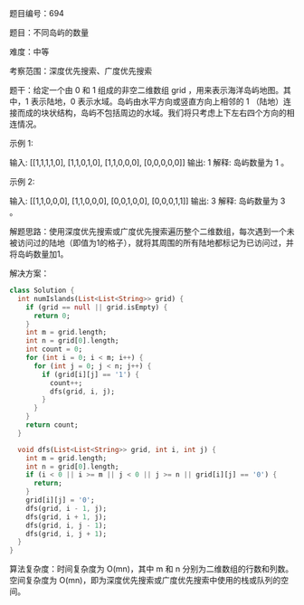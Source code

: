 题目编号：694

题目：不同岛屿的数量

难度：中等

考察范围：深度优先搜索、广度优先搜索

题干：给定一个由 0 和 1 组成的非空二维数组 grid ，用来表示海洋岛屿地图。其中，1 表示陆地，0 表示水域。岛屿由水平方向或竖直方向上相邻的 1 （陆地）连接而成的块状结构，岛屿不包括周边的水域。我们将只考虑上下左右四个方向的相连情况。

示例 1:

输入:
[[1,1,1,1,0],
 [1,1,0,1,0],
 [1,1,0,0,0],
 [0,0,0,0,0]]
输出: 1
解释: 岛屿数量为 1 。

示例 2:

输入:
[[1,1,0,0,0],
 [1,1,0,0,0],
 [0,0,1,0,0],
 [0,0,0,1,1]]
输出: 3
解释: 岛屿数量为 3 。

解题思路：使用深度优先搜索或广度优先搜索遍历整个二维数组，每次遇到一个未被访问过的陆地（即值为1的格子），就将其周围的所有陆地都标记为已访问过，并将岛屿数量加1。

解决方案：

```dart
class Solution {
  int numIslands(List<List<String>> grid) {
    if (grid == null || grid.isEmpty) {
      return 0;
    }
    int m = grid.length;
    int n = grid[0].length;
    int count = 0;
    for (int i = 0; i < m; i++) {
      for (int j = 0; j < n; j++) {
        if (grid[i][j] == '1') {
          count++;
          dfs(grid, i, j);
        }
      }
    }
    return count;
  }

  void dfs(List<List<String>> grid, int i, int j) {
    int m = grid.length;
    int n = grid[0].length;
    if (i < 0 || i >= m || j < 0 || j >= n || grid[i][j] == '0') {
      return;
    }
    grid[i][j] = '0';
    dfs(grid, i - 1, j);
    dfs(grid, i + 1, j);
    dfs(grid, i, j - 1);
    dfs(grid, i, j + 1);
  }
}
```

算法复杂度：时间复杂度为 O(mn)，其中 m 和 n 分别为二维数组的行数和列数。空间复杂度为 O(mn)，即为深度优先搜索或广度优先搜索中使用的栈或队列的空间。